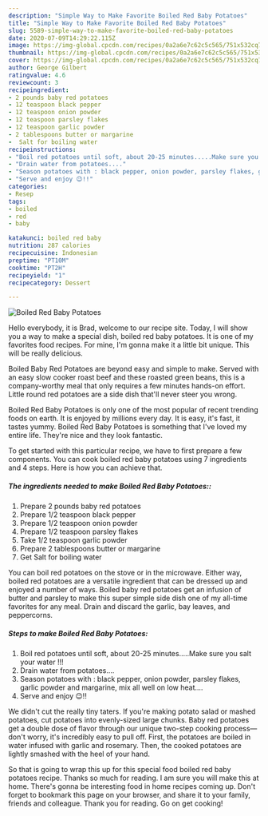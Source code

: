 ```yaml
---
description: "Simple Way to Make Favorite Boiled Red Baby Potatoes"
title: "Simple Way to Make Favorite Boiled Red Baby Potatoes"
slug: 5589-simple-way-to-make-favorite-boiled-red-baby-potatoes
date: 2020-07-09T14:29:22.115Z
image: https://img-global.cpcdn.com/recipes/0a2a6e7c62c5c565/751x532cq70/boiled-red-baby-potatoes-recipe-main-photo.jpg
thumbnail: https://img-global.cpcdn.com/recipes/0a2a6e7c62c5c565/751x532cq70/boiled-red-baby-potatoes-recipe-main-photo.jpg
cover: https://img-global.cpcdn.com/recipes/0a2a6e7c62c5c565/751x532cq70/boiled-red-baby-potatoes-recipe-main-photo.jpg
author: George Gilbert
ratingvalue: 4.6
reviewcount: 3
recipeingredient:
- 2 pounds baby red potatoes
- 12 teaspoon black pepper
- 12 teaspoon onion powder
- 12 teaspoon parsley flakes
- 12 teaspoon garlic powder
- 2 tablespoons butter or margarine
-  Salt for boiling water
recipeinstructions:
- "Boil red potatoes until soft, about 20-25 minutes.....Make sure you salt your water !!!"
- "Drain water from potatoes...."
- "Season potatoes with : black pepper, onion powder, parsley flakes, garlic powder and margarine, mix all well on low heat...."
- "Serve and enjoy 😉!!"
categories:
- Resep
tags:
- boiled
- red
- baby

katakunci: boiled red baby
nutrition: 287 calories
recipecuisine: Indonesian
preptime: "PT10M"
cooktime: "PT2H"
recipeyield: "1"
recipecategory: Dessert

---
```



![Boiled Red Baby Potatoes](https://img-global.cpcdn.com/recipes/0a2a6e7c62c5c565/751x532cq70/boiled-red-baby-potatoes-recipe-main-photo.jpg)

Hello everybody, it is Brad, welcome to our recipe site. Today, I will show you a way to make a special dish, boiled red baby potatoes. It is one of my favorites food recipes. For mine, I'm gonna make it a little bit unique. This will be really delicious.

Boiled Baby Red Potatoes are beyond easy and simple to make. Served with an easy slow cooker roast beef and these roasted green beans, this is a company-worthy meal that only requires a few minutes hands-on effort. Little round red potatoes are a side dish that&#39;ll never steer you wrong.

Boiled Red Baby Potatoes is only one of the most popular of recent trending foods on earth. It is enjoyed by millions every day. It is easy, it's fast, it tastes yummy. Boiled Red Baby Potatoes is something that I've loved my entire life. They're nice and they look fantastic.


To get started with this particular recipe, we have to first prepare a few components. You can cook boiled red baby potatoes using 7 ingredients and 4 steps. Here is how you can achieve that.

##### The ingredients needed to make Boiled Red Baby Potatoes::

1. Prepare 2 pounds baby red potatoes
1. Prepare 1/2 teaspoon black pepper
1. Prepare 1/2 teaspoon onion powder
1. Prepare 1/2 teaspoon parsley flakes
1. Take 1/2 teaspoon garlic powder
1. Prepare 2 tablespoons butter or margarine
1. Get  Salt for boiling water


You can boil red potatoes on the stove or in the microwave. Either way, boiled red potatoes are a versatile ingredient that can be dressed up and enjoyed a number of ways. Boiled baby red potatoes get an infusion of butter and parsley to make this super simple side dish one of my all-time favorites for any meal. Drain and discard the garlic, bay leaves, and peppercorns. 

##### Steps to make Boiled Red Baby Potatoes:

1. Boil red potatoes until soft, about 20-25 minutes.....Make sure you salt your water !!!
1. Drain water from potatoes....
1. Season potatoes with : black pepper, onion powder, parsley flakes, garlic powder and margarine, mix all well on low heat....
1. Serve and enjoy 😉!!


We didn&#39;t cut the really tiny taters. If you&#39;re making potato salad or mashed potatoes, cut potatoes into evenly-sized large chunks. Baby red potatoes get a double dose of flavor through our unique two-step cooking process—don&#39;t worry, it&#39;s incredibly easy to pull off. First, the potatoes are boiled in water infused with garlic and rosemary. Then, the cooked potatoes are lightly smashed with the heel of your hand. 

So that is going to wrap this up for this special food boiled red baby potatoes recipe. Thanks so much for reading. I am sure you will make this at home. There's gonna be interesting food in home recipes coming up. Don't forget to bookmark this page on your browser, and share it to your family, friends and colleague. Thank you for reading. Go on get cooking!
